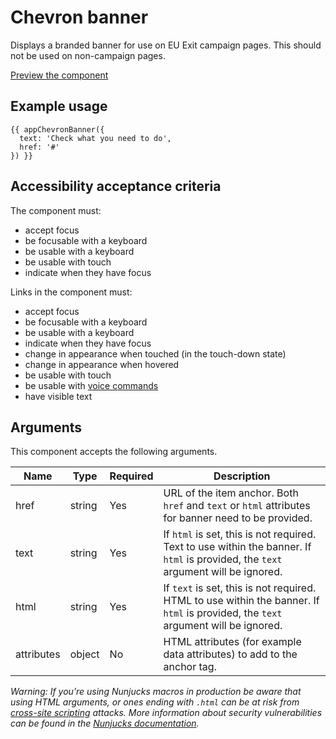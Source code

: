 # Chevron banner

Displays a branded banner for use on EU Exit campaign pages. This should not be used on non-campaign pages.

[Preview the component](https://govuk-website-prototype.herokuapp.com/components/chevron-banner/)

## Example usage

```
{{ appChevronBanner({
  text: 'Check what you need to do',
  href: '#'
}) }}
```

## Accessibility acceptance criteria

The component must:

- accept focus
- be focusable with a keyboard
- be usable with a keyboard
- be usable with touch
- indicate when they have focus

Links in the component must:

- accept focus
- be focusable with a keyboard
- be usable with a keyboard
- indicate when they have focus
- change in appearance when touched (in the touch-down state)
- change in appearance when hovered
- be usable with touch
- be usable with [voice commands](https://www.w3.org/WAI/perspectives/voice.html)
- have visible text

## Arguments

This component accepts the following arguments.

|Name|Type|Required|Description|
|---|---|---|---|
|href|string|Yes|URL of the item anchor. Both `href` and `text` or `html` attributes for banner need to be provided.|
|text|string|Yes|If `html` is set, this is not required. Text to use within the banner. If `html` is provided, the `text` argument will be ignored.|
|html|string|Yes|If `text` is set, this is not required. HTML to use within the banner. If `html` is provided, the `text` argument will be ignored.|
|attributes|object|No|HTML attributes (for example data attributes) to add to the anchor tag.|

*Warning: If you’re using Nunjucks macros in production be aware that using HTML arguments, or ones ending with `.html` can be at risk from [cross-site scripting](https://en.wikipedia.org/wiki/Cross-site_scripting) attacks. More information about security vulnerabilities can be found in the [Nunjucks documentation](https://mozilla.github.io/nunjucks/api.html#user-defined-templates-warning).*
